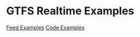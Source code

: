 # GTFS Realtime Examples

<div class="landing-page">
    <a class="button" href="../feed-examples">Feed Examples</a>
    <a class="button" href="../code-examples">Code Examples</a>
</div>